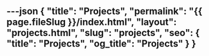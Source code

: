 ---json
{
  "title": "Projects",
  "permalink": "{{ page.fileSlug }}/index.html",
  "layout": "projects.html",
  "slug": "projects",
  "seo": {
    "title": "Projects",
    "og_title": "Projects"
  }
}
---


